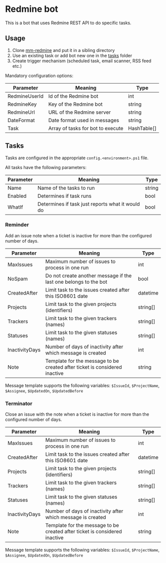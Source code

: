 # Redmine bot

This is a bot that uses Redmine REST API to do specific tasks.

## Usage

1. Clone [mm-redmine](https://github.com/majkinetor/mm-redmine) and put it in a sibling directory
1. Use an existing task or add bot new one in the [tasks](./tasks) folder
1. Create trigger mechanism (scheduled task, email scanner, RSS feed etc.)

Mandatory configuration options:

|   Parameter   |              Meaning              |    Type     |
| ------------- | --------------------------------- | ----------- |
| RedmineUserId | Id of the Redmine bot             | int         |
| RedmineKey    | Key of the Redmine bot            | string      |
| RedmineUrl    | URL of the Redmine server         | string      |
| DateFormat    | Date format used in messages      | string      |
| Task          | Array of tasks for bot to execute | HashTable[] |

## Tasks

Tasks are configured in the appropriate `config.<environment>.ps1` file.

All tasks have the following parameters:

| Parameter |                     Meaning                      |  Type  |
| --------- | ------------------------------------------------ | ------ |
| Name      | Name of the tasks to run                         | string |
| Enabled   | Determines if task runs                          | bool   |
| WhatIf    | Determines if task just reports what it would do | bool   |

### Reminder

Add an issue note when a ticket is inactive for more than the configured number of days.

|   Parameter    |                                  Meaning                                   |   Type   |
| -------------- | -------------------------------------------------------------------------- | -------- |
| MaxIssues      | Maximum number of issues to process in one run                             | int      |
| NoSpam         | Do not create another message if the last one belongs to the bot           | bool     |
| CreatedAfter   | Limit task to the issues created after this ISO8601 date                   | datetime |
| Projects       | Limit task to the given projects (identifiers)                             | string[] |
| Trackers       | Limit task to the given trackers (names)                                   | string[] |
| Statuses       | Limit task to the given statuses (names)                                   | string[] |
| InactivityDays | Number of days of inactivity after which message is created                | int      |
| Note           | Template for the message to be created after ticket is considered inactive | string   |

Message template supports the following variables: `$IssueId`, `$ProjectName`, `$Assignee`, `$UpdatedOn`, `$UpdatedBefore`

### Terminator

Close an issue with the note when a ticket is inactive for more than the configured number of days.

|   Parameter    |                                  Meaning                                   |   Type   |
| -------------- | -------------------------------------------------------------------------- | -------- |
| MaxIssues      | Maximum number of issues to process in one run                             | int      |
| CreatedAfter   | Limit task to the issues created after this ISO8601 date                   | datetime |
| Projects       | Limit task to the given projects (identifiers)                             | string[] |
| Trackers       | Limit task to the given trackers (names)                                   | string[] |
| Statuses       | Limit task to the given statuses (names)                                   | string[] |
| InactivityDays | Number of days of inactivity after which message is created                | int      |
| Note           | Template for the message to be created after ticket is considered inactive | string   |

Message template supports the following variables: `$IssueId`, `$ProjectName`, `$Assignee`, `$UpdatedOn`, `$UpdatedBefore`